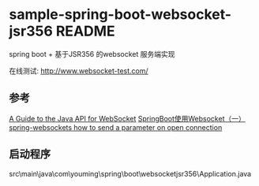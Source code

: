 # sample-spring-boot-websocket-jsr356 README
spring boot + 基于JSR356 的websocket 服务端实现

在线测试: http://www.websocket-test.com/

## 参考
[A Guide to the Java API for WebSocket](https://www.baeldung.com/java-websockets)
[SpringBoot使用Websocket（一）](https://blog.csdn.net/weixin_43835717/article/details/94066791)
[spring-websockets how to send a parameter on open connection](https://stackoverflow.com/questions/37439104/spring-websockets-how-to-send-a-parameter-on-open-connection)



## 启动程序
src\main\java\com\youming\spring\boot\websocketjsr356\Application.java




